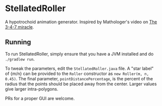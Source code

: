 # StellatedRoller
A hypotrochoid animation generator. Inspired by Mathologer's video on [The 3-4-7 miracle](https://www.youtube.com/watch?v=oEN0o9ZGmOM).

## Running
To run StellatedRoller, simply ensure that you have a JVM installed and do `./gradlew run`.

To tweak the parameters, edit the `StellatedRoller.java` file. A "star label" of {m/n} can be provided to the `Roller` constructor as `new Roller(m, n, 0.45)`.
The final parameter, `pointDistancePercentage`, is the percent of the radius that the points should be placed away from the center. Larger values give larger
intra-polygons.

PRs for a proper GUI are welcome.
